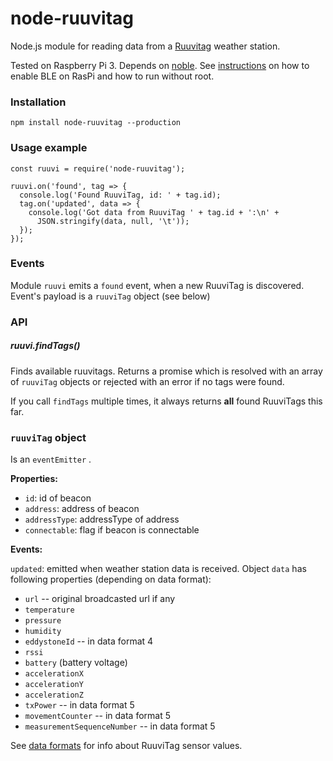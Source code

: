 # node-ruuvitag
Node.js module for reading data from a [Ruuvitag](http://tag.ruuvi.com)
weather station.

Tested on Raspberry Pi 3. Depends on [noble](https://github.com/sandeepmistry/noble). See [instructions](https://github.com/sandeepmistry/noble) on
 how to enable BLE on RasPi and how to run without root.

### Installation

```
npm install node-ruuvitag --production
```


### Usage example
```
const ruuvi = require('node-ruuvitag');

ruuvi.on('found', tag => {
  console.log('Found RuuviTag, id: ' + tag.id);
  tag.on('updated', data => {
    console.log('Got data from RuuviTag ' + tag.id + ':\n' +
      JSON.stringify(data, null, '\t'));
  });
});

```

### Events

Module ```ruuvi``` emits a ```found``` event, when a new RuuviTag
is discovered. Event's payload is a ```ruuviTag``` object (see below)

### API

##### ruuvi.findTags()

Finds available ruuvitags. Returns a promise which is resolved with an
array of ```ruuviTag``` objects or rejected with an error if no tags were
found.

If you call ```findTags``` multiple times, it always returns **all**
found RuuviTags this far.

### ```ruuviTag``` object

Is an ```eventEmitter``` .

**Properties:**

* ```id```: id of beacon
* ```address```: address of beacon
* ```addressType```: addressType of address
* ```connectable```: flag if beacon is connectable

**Events:**

```updated```: emitted when weather station data is received.
Object ```data``` has
following properties (depending on data format):

* ```url``` -- original broadcasted url if any
* ```temperature```
* ```pressure```
* ```humidity```
* ```eddystoneId``` -- in data format 4
* ```rssi```
* ```battery``` (battery voltage)
* ```accelerationX```
* ```accelerationY```
* ```accelerationZ```
* ```txPower``` -- in data format 5
* ```movementCounter``` -- in data format 5
* ```measurementSequenceNumber``` -- in data format 5

See [data formats](https://github.com/ruuvi/ruuvi-sensor-protocols) for
info about RuuviTag sensor values.




